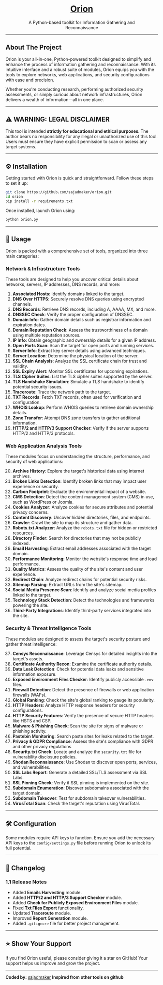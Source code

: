 <h1 align="center">
  <a href="">
    Orion
  </a>
  <br>
</h1>
<p align="center">
   A Python-based toolkit for Information Gathering and <br>Reconnaissance
</p>

---

## About The Project

Orion is your all-in-one, Python-powered toolkit designed to simplify and enhance the process of information gathering and reconnaissance. With its intuitive interface and a robust suite of modules, Orion equips you with the tools to explore networks, web applications, and security configurations with ease and precision.

Whether you're conducting research, performing authorized security assessments, or simply curious about network infrastructures, Orion delivers a wealth of information—all in one place.

---

## ⚠️ WARNING: LEGAL DISCLAIMER

This tool is intended **strictly for educational and ethical purposes**. The author bears no responsibility for any illegal or unauthorized use of this tool. Users must ensure they have explicit permission to scan or assess any target systems.

---

## ⚙️ Installation

Getting started with Orion is quick and straightforward. Follow these steps to set it up:

```bash
git clone https://github.com/sajadmaker/orion.git
cd orion
pip install -r requirements.txt
```

Once installed, launch Orion using:

```bash
python orion.py
```

---

## 📖 Usage

Orion is packed with a comprehensive set of tools, organized into three main categories:

### Network & Infrastructure Tools

These tools are designed to help you uncover critical details about networks, servers, IP addresses, DNS records, and more:

1. **Associated Hosts**: Identify domains linked to the target.
2. **DNS Over HTTPS**: Securely resolve DNS queries using encrypted channels.
3. **DNS Records**: Retrieve DNS records, including A, AAAA, MX, and more.
4. **DNSSEC Check**: Verify the proper configuration of DNSSEC.
5. **Domain Info**: Gather domain details such as registrar information and expiration dates.
6. **Domain Reputation Check**: Assess the trustworthiness of a domain using multiple reputation sources.
7. **IP Info**: Obtain geographic and ownership details for a given IP address.
8. **Open Ports Scan**: Scan the target for open ports and running services.
9. **Server Info**: Extract key server details using advanced techniques.
10. **Server Location**: Determine the physical location of the server.
11. **SSL Chain Analysis**: Analyze the SSL certificate chain for trust and validity.
12. **SSL Expiry Alert**: Monitor SSL certificates for upcoming expirations.
13. **TLS Cipher Suites**: List the TLS cipher suites supported by the server.
14. **TLS Handshake Simulation**: Simulate a TLS handshake to identify potential security issues.
15. **Traceroute**: Trace the network path to the target.
16. **TXT Records**: Fetch TXT records, often used for verification and configuration.
17. **WHOIS Lookup**: Perform WHOIS queries to retrieve domain ownership details.
18. **Zone Transfer**: Attempt DNS zone transfers to gather additional information.
19. **HTTP/2 and HTTP/3 Support Checker**: Verify if the server supports HTTP/2 and HTTP/3 protocols.

### Web Application Analysis Tools

These modules focus on understanding the structure, performance, and security of web applications:

20. **Archive History**: Explore the target's historical data using internet archives.
21. **Broken Links Detection**: Identify broken links that may impact user experience or security.
22. **Carbon Footprint**: Evaluate the environmental impact of a website.
23. **CMS Detection**: Detect the content management system (CMS) in use, such as WordPress or Joomla.
24. **Cookies Analyzer**: Analyze cookies for secure attributes and potential privacy concerns.
25. **Content Discovery**: Uncover hidden directories, files, and endpoints.
26. **Crawler**: Crawl the site to map its structure and gather data.
27. **Robots.txt Analyzer**: Analyze the `robots.txt` file for hidden or restricted resources.
28. **Directory Finder**: Search for directories that may not be publicly indexed.
29. **Email Harvesting**: Extract email addresses associated with the target domain.
30. **Performance Monitoring**: Monitor the website's response time and load performance.
31. **Quality Metrics**: Assess the quality of the site's content and user experience.
32. **Redirect Chain**: Analyze redirect chains for potential security risks.
33. **Sitemap Parsing**: Extract URLs from the site's sitemap.
34. **Social Media Presence Scan**: Identify and analyze social media profiles linked to the target.
35. **Technology Stack Detection**: Detect the technologies and frameworks powering the site.
36. **Third-Party Integrations**: Identify third-party services integrated into the site.

### Security & Threat Intelligence Tools

These modules are designed to assess the target's security posture and gather threat intelligence:

37. **Censys Reconnaissance**: Leverage Censys for detailed insights into the target's assets.
38. **Certificate Authority Recon**: Examine the certificate authority details.
39. **Data Leak Detection**: Check for potential data leaks and sensitive information exposure.
40. **Exposed Environment Files Checker**: Identify publicly accessible `.env` files.
41. **Firewall Detection**: Detect the presence of firewalls or web application firewalls (WAFs).
42. **Global Ranking**: Check the site's global ranking to gauge its popularity.
43. **HTTP Headers**: Analyze HTTP response headers for security configurations.
44. **HTTP Security Features**: Verify the presence of secure HTTP headers like HSTS and CSP.
45. **Malware & Phishing Check**: Scan the site for signs of malware or phishing activity.
46. **Pastebin Monitoring**: Search paste sites for leaks related to the target.
47. **Privacy & GDPR Compliance**: Assess the site's compliance with GDPR and other privacy regulations.
48. **Security.txt Check**: Locate and analyze the `security.txt` file for vulnerability disclosure policies.
49. **Shodan Reconnaissance**: Use Shodan to discover open ports, services, and vulnerabilities.
50. **SSL Labs Report**: Generate a detailed SSL/TLS assessment via SSL Labs.
51. **SSL Pinning Check**: Verify if SSL pinning is implemented on the site.
52. **Subdomain Enumeration**: Discover subdomains associated with the target domain.
53. **Subdomain Takeover**: Test for subdomain takeover vulnerabilities.
54. **VirusTotal Scan**: Check the target's reputation using VirusTotal.

---

## 🛠 Configuration

Some modules require API keys to function. Ensure you add the necessary API keys to the `config/settings.py` file before running Orion to unlock its full potential.

---

## 🔄 Changelog

### 1.1 Release Notes
- Added **Emails Harvesting** module.
- Added **HTTP/2 and HTTP/3 Support Checker** module.
- Added **Check for Publicly Exposed Environment Files** module.
- Fixed **Txt Files Export** functionality.
- Updated **Traceroute** module.
- Improved **Report Generation** module.
- Added `.gitignore` file for better project management.

---

## ⭐️ Show Your Support

If you find Orion useful, please consider giving it a star on GitHub! Your support helps us improve and grow the project.

---

**Coded by:** [sajadmaker](https://github.com/sajadmaker)
**Inspired from other tools on github**
